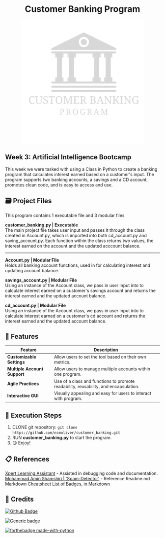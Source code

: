<h1 align="center"> Customer Banking Program</h1>
<p align="center">
<img src="bankingLogo.gif" width="400" height="400">
</p>

## Week 3: Artificial Intelligence Bootcamp
This week we were tasked with using a Class in Python to create a banking program that calculates interest earned based on a customer's input. The program supports two banking accounts, a savings and a CD account, promotes clean code, and is easy to access and use. 
## 🗃️ Project Files
This program contains 1 executable file and 3 modular files 
     
**customer_banking.py | Executable**  
The main project file takes user input and passes it through the class created in Account.py, which is imported into both cd_account.py and saving_account.py. Each function within the class returns two values, the interest earned on the account and the updated acccount balance.

***

**Account.py | Modular File**    
Holds all banking account functions, used in for calculating interest and updating account balance.   

**savings_account.py | Modular File**    
Using an instance of the Account class, we pass in user input into to calculate interest earned on a customer's savings account and returns the interest earned and the updated account balance.   

**cd_account.py | Modular File**     
Using an instance of the Account class, we pass in user input into to calculate interest earned on a customer's cd account and returns the interest earned and the updated account balance.    

## 🌟 Features 
| Feature  | Description |
| ------------- | ------------- |
| **Customizable Settings**  | Allow users to set the tool based on their own metrics.  |
| **Multiple Account Support**  | Allow users to manage multiple accounts within one program.|
| **Agile Practices** | Use of a class and functions to promote readability, reusability, and encapsulation.|
| **Interactive GUI** | Visually appealing and easy for users to interact with program.|


## 📝 Execution Steps
1. CLONE git repository:
`git clone https://github.com/ncmoliver/customer_banking.git`    
2. RUN **customer_banking.py** to start the program.</li>
3. 😉 Enjoy!

## :clipboard: References
[Xpert Learning Assistant](https://bootcampspot.instructure.com/courses/6028/external_tools/313) - Assisted in debugging code and documentation.     
[Mohammad Amin Shamshiri | 'Spam-Detector'](https://github.com/ma-shamshiri/Spam-Detector/blob/master/README.md?plain=1) - Reference Readme.md      
[Markdown Cheatsheet](https://markdownguide.org/basic-syntax/#horizontal-rules)
[List of Badges, in Markdown](https://naereen.github.io/badges/)

## 📇 Credits 
[![Github Badge](https://img.shields.io/badge/Profile-brightgreen?style=flat-square&logoColor=gray&label=Github&link=https%3A%2F%2Fgithub.com%2Fncmoliver
)](https://github.com/ncmoliver)

[![Generic badge](https://img.shields.io/badge/LinkdN-ConnectNow-Red.svg)](https://www.linkedin.com/notifications/?filter=all)

[![forthebadge made-with-python](http://ForTheBadge.com/images/badges/made-with-python.svg)](https://www.python.org/)

